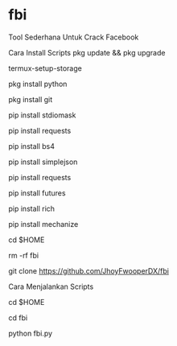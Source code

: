 # fbi

Tool Sederhana Untuk Crack Facebook

Cara Install Scripts
pkg update && pkg upgrade

termux-setup-storage

pkg install python

pkg install git

pip install stdiomask

pip install requests

pip install bs4

pip install simplejson

pip install requests

pip install futures

pip install rich

pip install mechanize

cd $HOME

rm -rf fbi

git clone https://github.com/JhoyFwooperDX/fbi

Cara Menjalankan Scripts

cd $HOME

cd fbi

python fbi.py
